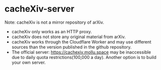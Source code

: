 # cacheXiv-server
Note: cacheXiv is not a mirror repository of arXiv.
- cacheXiv only works as an HTTP proxy.
- cacheXiv does not store any original material from arXiv.
- cacheXiv works through the Cloudflare Worker and may use different sources than the version published in the github repository.
- The official server: https://cachexiv.mollu.space may be inaccessible due to daily quota restrictions(100,000 a day). Another option is to build your own server.
